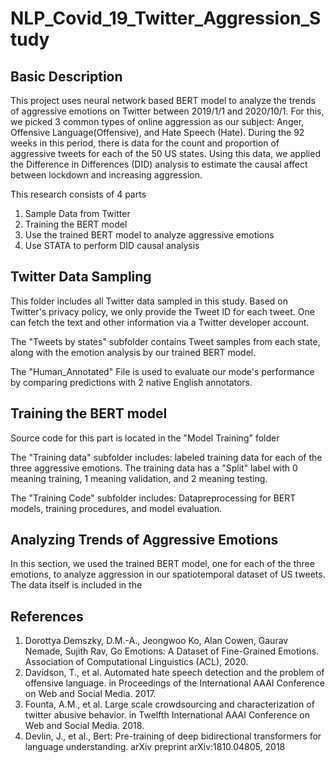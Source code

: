 # NLP_Covid_19_Twitter_Aggression_Study

## Basic Description

This project uses neural network based BERT model to analyze the trends of aggressive emotions on Twitter between 2019/1/1 and 2020/10/1. For this, we picked 3 common types of online aggression as our subject: Anger, Offensive Language(Offensive), and Hate Speech (Hate). During the 92 weeks in this period, there is data for the count and proportion of aggressive tweets for each of the 50 US states. Using this data, we applied the Difference in Differences (DID) analysis to estimate the causal affect between lockdown and increasing aggression. 

This research consists of 4 parts
1. Sample Data from Twitter 
2. Training the BERT model
3. Use the trained BERT model to analyze aggressive emotions 
4. Use STATA to perform DID causal analysis 

## Twitter Data Sampling

This folder includes all Twitter data sampled in this study. Based on Twitter's privacy policy, we only provide the Tweet ID for each tweet. One can fetch the text and other information via a Twitter developer account.  

The "Tweets by states" subfolder contains Tweet samples from each state, along with the emotion analysis by our trained BERT model. 

The "Human_Annotated" File is used to evaluate our mode's performance by comparing predictions with 2 native English annotators. 

## Training the BERT model

Source code for this part is located in the "Model Training" folder

The "Training data" subfolder includes: labeled training data for each of the three aggressive emotions. The training data has a "Split" label with 0 meaning training, 1 meaning validation, and 2 meaning testing. 

The "Training Code" subfolder includes: Datapreprocessing for BERT models, training procedures, and model evaluation. 

## Analyzing Trends of Aggressive Emotions

In this section, we used the trained BERT model, one for each of the three emotions, to analyze aggression in our spatiotemporal dataset of US tweets. The data itself is included in the 


## References
1. Dorottya Demszky, D.M.-A., Jeongwoo Ko, Alan Cowen, Gaurav Nemade, Sujith Rav, Go Emotions: A Dataset of Fine-Grained Emotions. Association of Computational Linguistics (ACL), 2020.
2. Davidson, T., et al. Automated hate speech detection and the problem of offensive language. in Proceedings of the International AAAI Conference on Web and Social Media. 2017.
3. Founta, A.M., et al. Large scale crowdsourcing and characterization of twitter abusive behavior. in Twelfth International AAAI Conference on Web and Social Media. 2018.
4. Devlin, J., et al., Bert: Pre-training of deep bidirectional transformers for language understanding. arXiv preprint arXiv:1810.04805, 2018







